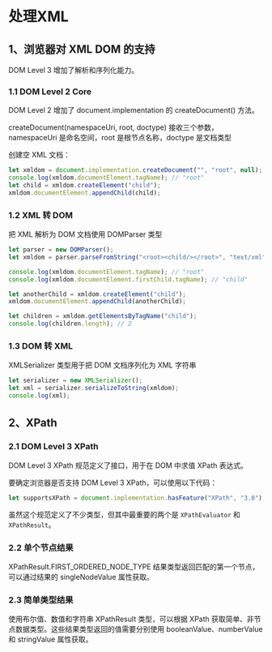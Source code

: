 # 处理XML

## 1、浏览器对 XML DOM 的支持

DOM Level 3 增加了解析和序列化能力。

### 1.1 DOM Level 2 Core

DOM Level 2 增加了 document.implementation 的 createDocument() 方法。

createDocument(namespaceUri, root, doctype) 接收三个参数，namespaceUri 是命名空间，root 是根节点名称，doctype 是文档类型

创建空 XML 文档：

```js
let xmldom = document.implementation.createDocument("", "root", null); 
console.log(xmldom.documentElement.tagName); // "root" 
let child = xmldom.createElement("child"); 
xmldom.documentElement.appendChild(child); 
```

### 1.2 XML 转 DOM

把 XML 解析为 DOM 文档使用 DOMParser 类型

```js
let parser = new DOMParser(); 
let xmldom = parser.parseFromString("<root><child/></root>", "text/xml"); 

console.log(xmldom.documentElement.tagName); // "root" 
console.log(xmldom.documentElement.firstChild.tagName); // "child" 

let anotherChild = xmldom.createElement("child"); 
xmldom.documentElement.appendChild(anotherChild); 

let children = xmldom.getElementsByTagName("child"); 
console.log(children.length); // 2 
```

### 1.3 DOM 转 XML

XMLSerializer 类型用于把 DOM 文档序列化为 XML 字符串

```js
let serializer = new XMLSerializer(); 
let xml = serializer.serializeToString(xmldom); 
console.log(xml); 
```

## 2、XPath

### 2.1 DOM Level 3 XPath 

DOM Level 3 XPath 规范定义了接口，用于在 DOM 中求值 XPath 表达式。

要确定浏览器是否支持 DOM Level 3 XPath，可以使用以下代码：

```js
let supportsXPath = document.implementation.hasFeature("XPath", "3.0");
```

虽然这个规范定义了不少类型，但其中最重要的两个是 `XPathEvaluator` 和 `XPathResult`。


### 2.2 单个节点结果

XPathResult.FIRST_ORDERED_NODE_TYPE 结果类型返回匹配的第一个节点，可以通过结果的 singleNodeValue 属性获取。

### 2.3 简单类型结果

使用布尔值、数值和字符串 XPathResult 类型，可以根据 XPath 获取简单、非节点数据类型。这些结果类型返回的值需要分别使用 booleanValue、numberValue 和 stringValue 属性获取。